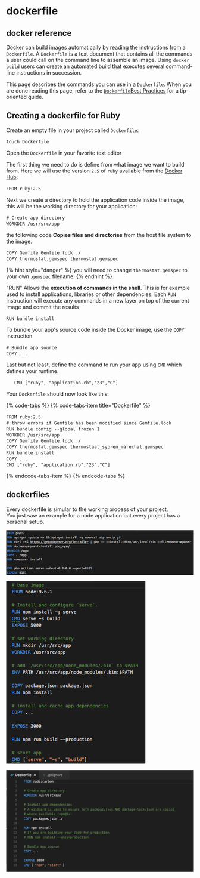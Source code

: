 # dockerfile

## docker reference

Docker can build images automatically by reading the instructions from a `Dockerfile`. A `Dockerfile` is a text document that contains all the commands a user could call on the command line to assemble an image. Using `docker build` users can create an automated build that executes several command-line instructions in succession.

This page describes the commands you can use in a `Dockerfile`. When you are done reading this page, refer to the [`Dockerfile`Best Practices](https://docs.docker.com/engine/userguide/eng-image/dockerfile_best-practices/) for a tip-oriented guide.

## Creating a dockerfile for Ruby

Create an empty file in your project called `Dockerfile`:



```text
touch Dockerfile
```

Open the `Dockerfile` in your favorite text editor

The first thing we need to do is define from what image we want to build from. Here we will use the  version `2.5` of `ruby` available from the [Docker Hub](https://hub.docker.com/):

```text
FROM ruby:2.5
```

Next we create a directory to hold the application code inside the image, this will be the working directory for your application:

```text
# Create app directory
WORKDIR /usr/src/app
```

the following code **Copies files and directories** from the host file system to the image. 

```text
COPY Gemfile Gemfile.lock ./
COPY thermostat.gemspec thermostat.gemspec
```

{% hint style="danger" %}
you will need to change `thermostat.gemspec` to your own .`gemspec` filename.
{% endhint %}

 "RUN" Allows the **execution of commands in the shell**. This is for example used to install applications, libraries or other dependencies. Each `RUN` instruction will execute any commands in a new layer on top of the current image and commit the results

```text
RUN bundle install
```

To bundle your app's source code inside the Docker image, use the `COPY` instruction:

```text
# Bundle app source
COPY . .
```

Last but not least, define the command to run your app using `CMD` which defines your runtime. 

```text
   CMD ["ruby", "application.rb","23","C"]
```

Your `Dockerfile` should now look like this:

{% code-tabs %}
{% code-tabs-item title="Dockerfile" %}
```text
FROM ruby:2.5
# throw errors if Gemfile has been modified since Gemfile.lock
RUN bundle config --global frozen 1
WORKDIR /usr/src/app
COPY Gemfile Gemfile.lock ./
COPY thermostat.gemspec thermostaat_sybren_marechal.gemspec
RUN bundle install
COPY . .
CMD ["ruby", "application.rb","23","C"]
```
{% endcode-tabs-item %}
{% endcode-tabs %}

## dockerfiles

Every dockerfile is simular to the working process of your project.   
You just saw an example for a node application but every project has a personal setup.

![Dockerfile](.gitbook/assets/screen-shot-2018-05-14-at-23.55.54.png)

![Dockerfile](.gitbook/assets/screen-shot-2018-05-14-at-23.55.35.png)

![Dockerfile](.gitbook/assets/screen-shot-2018-05-14-at-23.31.25%20%281%29.png)



